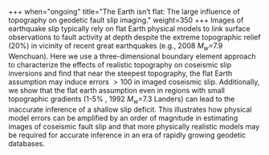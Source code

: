+++
when="ongoing"
title="The Earth isn’t flat: The large influence of topography on geodetic fault slip imaging."
weight=350
+++
Images of earthquake slip typically rely on flat Earth physical models to link surface observations to fault activity at depth despite the extreme topographic relief (20%) in vicinity of recent great earthquakes (e.g., 2008 $M_w$=7.9 Wenchuan). 
Here we use a three-dimensional boundary element approach to characterize the effects of realistic topography on coseismic slip inversions and find that near the steepest topography, the flat Earth assumption may induce errors $>100%$ in imaged coseismic slip.
Additionally, we show that the flat earth assumption even in regions with small topographic gradients (1-5% , 1992  $M_w$=7.3 Landers) can lead to the inaccurate inference of a shallow slip deficit.
This illustrates how physical model errors can be amplified by an order of magnitude in estimating images of coseismic fault slip and that more physically realistic models may be required for accurate inference in an era of rapidly growing geodetic databases.
